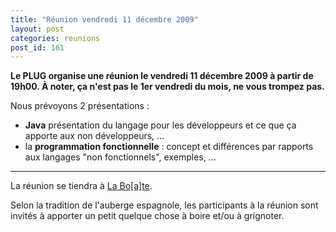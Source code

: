 ```yaml
---
title: "Réunion vendredi 11 décembre 2009"
layout: post
categories: reunions
post_id: 161
---
```

**Le PLUG organise une réunion le vendredi 11 décembre 2009 à partir de 19h00.
À noter, ça n'est pas le 1er vendredi du mois, ne vous trompez pas.**

Nous prévoyons 2 présentations :

- **Java** présentation du langage pour les développeurs et ce que ça apporte aux non développeurs, …
- la **programmation fonctionnelle** : concept et différences par rapports aux langages "non fonctionnels", exemples, …

----
La réunion se tiendra à [La Bo\[a\]te](http://laboate.com/).

Selon la tradition de l'auberge espagnole, les participants à la réunion sont invités à apporter un petit quelque chose à boire et/ou à grignoter.